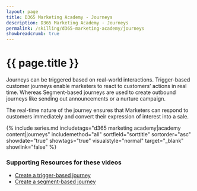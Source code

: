 ```yaml
---
layout: page
title: D365 Marketing Academy - Journeys
description: D365 Marketing Academy - Journeys
permalink: /skilling/d365-marketing-academy/journeys
showbreadcrumb: true
---
```


# {{ page.title }}

Journeys can be triggered based on real-world interactions. Trigger-based customer journeys enable marketers to react to customers’ actions in real time. Whereas Segment-based journeys are used to create outbound journeys like sending out announcements or a nurture campaign. 

The real-time nature of the journey ensures that Marketers can respond to customers immediately and convert their expression of interest into a sale.
 
 {% include series.md 
    includetags="d365 marketing academy|academy content|journeys" includemethod="all" 
    sortfield="sorttitle" sortorder="asc" showdate="true" showtags="true" 
    visualstyle="normal" target="_blank" showlink="false"
%}

### Supporting Resources for these videos

* <a href="https://learn.microsoft.com/en-us/dynamics365/marketing/real-time-marketing-trigger-based-journey" target="_blank">Create a trigger-based journey
* <a href="https://learn.microsoft.com/en-us/dynamics365/marketing/real-time-marketing-segment-based-journey" target="_blank">Create a segment-based journey
